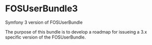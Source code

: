 # FOSUserBundle3
Symfony 3 version of FOSUserBundle

The purpose of this bundle is to develop a roadmap for issueing a 3.x specific version of the FOSUserBundle.
